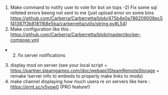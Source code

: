1) Make command to notify user to vote for bot on tops
-2) Fix some sql relleted errors beeng not sent to me (just upload error on some bins https://github.com/Carberra/Carberretta/blob/475b4e0a786209008ec5f41387f3b8181168e5ba/carberretta/utils/string.py#L54)
3) Make configuration like this : https://github.com/Carberra/Carberretta/blob/master/docker-compose.yml
- 2) fix server notifications
3) display mod on server (see your local script + https://partner.steamgames.com/doc/webapi/ISteamRemoteStorage + remake !server info to embeds to properly make links to mods)
4) make channel displaying how much usera re on servers like here : https://prnt.sc/v5vow0 (PRO feature!)